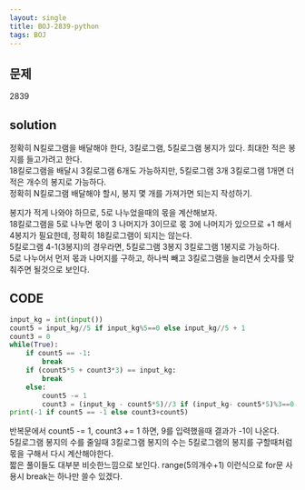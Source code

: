```yaml
---
layout: single
title: BOJ-2839-python
tags: BOJ
---
```


## 문제  
2839

## solution  
정확히 N킬로그램을 배달해야 한다, 3킬로그램, 5킬로그램 봉지가 있다. 최대한 적은 봉지를 들고가려고 한다.  
18킬로그램을 배달시 3킬로그램 6개도 가능하지만, 5킬로그램 3개 3킬로그램 1개면 더 적은 개수의 봉지로 가능하다.  
정확히 N킬로그램 배달해야 할시, 봉지 몇 개를 가져가면 되는지 작성하기.  
  
봉지가 적게 나와야 하므로, 5로 나누었을때의 몫을 계산해보자.  
18킬로그램을 5로 나누면 몫이 3 나머지가 3이므로 몫 3에 나머지가 있으므로 +1 해서 4봉지가 필요한데, 정확히 18킬로그램이 되지는 않는다.  
5킬로그램 4-1(3봉지)의 경우라면, 5킬로그램 3봉지 3킬로그램 1봉지로 가능하다.  
5로 나누어서 먼저 몫과 나머지를 구하고, 하나씩 빼고 3킬로그램을 늘리면서 숫자를 맞춰주면 될것으로 보인다.  

## CODE  

```python
input_kg = int(input())
count5 = input_kg//5 if input_kg%5==0 else input_kg//5 + 1
count3 = 0
while(True):
    if count5 == -1:
        break
    if (count5*5 + count3*3) == input_kg:
        break
    else:
        count5 -= 1
        count3 = (input_kg - count5*5)//3 if (input_kg- count5*5)%3==0 else (input_kg - count5*5)//3 + 1
print(-1 if count5 == -1 else count3+count5)

```
반복문에서 count5 -= 1, count3 += 1 하면, 9를 입력했을때 결과가 -1이 나온다.  
5킬로그램 봉지의 수를 줄일때 3킬로그램 봉지의 수는 5킬로그램의 봉지를 구할때처럼 몫을 구해서 다시 계산해야한다.  
짧은 풀이들도 대부분 비슷한느낌으로 보인다. range(5의개수+1) 이런식으로 for문 사용시 break는 하나만 쓸수 있겠다.  